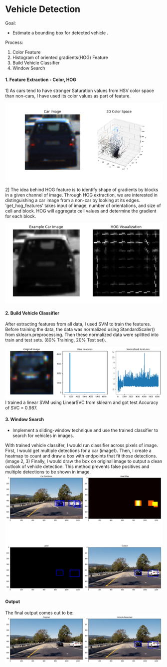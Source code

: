 # Vehicle Detection

Goal:
* Estimate a bounding box for detected vehicle .

Process:
1. Color Feature
2. Histogram of oriented gradients(HOG) Feature
3. Build Vehicle Classifier
4. Window Search

[image4]: ./output_images/colorspace_feature.png
[image5]: ./output_images/HOG_feature.png
[image6]: ./output_images/normalized_features.png
[image7]: ./output_images/windowsearch.png
[image8]: ./output_images/final.png

#### 1. Feature Extraction - Color, HOG
1] As cars tend to have stronger Saturation values from HSV color space than non-cars, I have used its color values as part of feature.

![alt text][image4]

2] The idea behind HOG feature is to identify shape of gradients by blocks in a given channel of image. Through HOG extraction, we are interested in distinguishing a car image from a non-car by looking at its edges. 'get_hog_features' takes input of image, number of orientations, and size of cell and block. HOG will aggregate cell values and determine the gradient for each block.

![alt text][image5]

#### 2. Build Vehicle Classifier
After extracting features from all data, I used SVM to train the features. Before training the data, the data was normalized using StandardScaler() from sklearn.preprocessing. Then these normalized data were splitted into train and test sets. (80% Training, 20% Test set). 

![alt text][image6]
I trained a linear SVM using LinearSVC from sklearn and got test Accuracy of SVC = 0.987. 

#### 3. Window Search
* Implement a sliding-window technique and use the trained classifier to search for vehicles in images.

With trained vehicle classifer, I would run classifier across pixels of image. First, I would get multiple detections for a car (image1). Then, I create a heatmap to count and draw a box with endpoints that fit those detections. (image 2, 3) Finally, I would draw the box on original image to output a clean outlook of vehicle detection. This method prevents false positives and multiple detections to be shown in image.
![alt text][image7]

#### Output
The final output comes out to be:
![alt text][image8]
